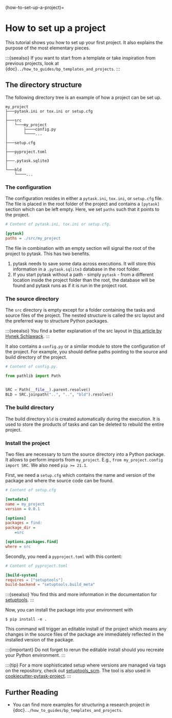 (how-to-set-up-a-project)=

# How to set up a project

This tutorial shows you how to set up your first project. It also explains the purpose
of the most elementary pieces.

:::{seealso}
If you want to start from a template or take inspiration from previous projects,
look at {doc}`../how_to_guides/bp_templates_and_projects`.
:::

## The directory structure

The following directory tree is an example of how a project can be set up.

```
my_project
├───pytask.ini or tox.ini or setup.cfg
│
├───src
│   └───my_project
│       ├────config.py
│       └────...
│
├───setup.cfg
│
├───pyproject.toml
│
├───.pytask.sqlite3
│
└───bld
    └────...
```

### The configuration

The configuration resides in either a `pytask.ini`, `tox.ini`, or `setup.cfg`
file. The file is placed in the root folder of the project and contains a `[pytask]`
section which can be left empty. Here, we set `paths` such that it points to the
project.

```ini
# Content of pytask.ini, tox.ini or setup.cfg.

[pytask]
paths = ./src/my_project
```

The file in combination with an empty section will signal the root of the project to
pytask. This has two benefits.

1. pytask needs to save some data across executions. It will store this information in
   a `.pytask.sqlite3` database in the root folder.
2. If you start pytask without a path - simply `pytask` - from a different location
   inside the project folder than the root, the database will be found and pytask runs
   as if it is run in the project root.

### The source directory

The `src` directory is empty except for a folder containing the tasks and source files
of the project. The nested structure is called the src layout and the preferred way to
structure Python packages.

:::{seealso}
You find a better explanation of the src layout in [this article by Hynek Schlawack](https://hynek.me/articles/testing-packaging/).
:::

It also contains a `config.py` or a similar module to store the configuration of the
project. For example, you should define paths pointing to the source and build
directory of the project.

```python
# Content of config.py.

from pathlib import Path


SRC = Path(__file__).parent.resolve()
BLD = SRC.joinpath("..", "..", "bld").resolve()
```

### The build directory

The build directory `bld` is created automatically during the execution. It is used
to store the products of tasks and can be deleted to rebuild the entire project.

### Install the project

Two files are necessary to turn the source directory into a Python package. It allows to
perform imports from `my_project`. E.g., `from my_project.config import SRC`. We
also need `pip >= 21.1`.

First, we need a `setup.cfg` which contains the name and version of the package and
where the source code can be found.

```ini
# Content of setup.cfg

[metadata]
name = my_project
version = 0.0.1

[options]
packages = find:
package_dir =
    =src

[options.packages.find]
where = src
```

Secondly, you need a `pyproject.toml` with this content:

```toml
# Content of pyproject.toml

[build-system]
requires = ["setuptools"]
build-backend = "setuptools.build_meta"
```

:::{seealso}
You find this and more information in the documentation for [setuptools](https://setuptools.pypa.io/en/latest/userguide/quickstart.html).
:::

Now, you can install the package into your environment with

```console
$ pip install -e .
```

This command will trigger an editable install of the project which means any changes in
the source files of the package are immediately reflected in the installed version of
the package.

:::{important}
Do not forget to rerun the editable install should you recreate your Python
environment.
:::

:::{tip}
For a more sophisticated setup where versions are managed via tags on the
repository, check out [setuptools_scm](https://github.com/pypa/setuptools_scm).
The tool is also used in [cookiecutter-pytask-project](https://github.com/pytask-dev/cookiecutter-pytask-project).
:::

## Further Reading

- You can find more examples for structuring a research project in
  {doc}`../how_to_guides/bp_templates_and_projects`.
